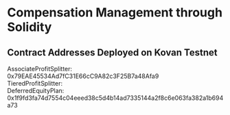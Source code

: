 # Compensation Management through Solidity 

## Contract Addresses Deployed on Kovan Testnet
AssociateProfitSplitter:  0x79EAE45534Ad7fC31E66cC9A82c3F25B7a48Afa9  
TieredProfitSplitter:  
DeferredEquityPlan:  0x1f9fd3fa74d7554c04eeed38c5d4b14ad7335144a2f8c6e063fa382a1b694a73

